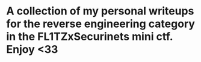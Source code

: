 # A collection of my personal writeups for the reverse engineering category in the FL1TZxSecurinets mini ctf. Enjoy <33 
